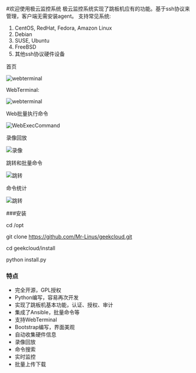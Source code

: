 
#欢迎使用极云监控系统
极云监控系统实现了跳板机应有的功能。基于ssh协议来管理，客户端无需安装agent。
支持常见系统:
 1. CentOS, RedHat, Fedora, Amazon Linux
 2. Debian
 3. SUSE, Ubuntu
 4. FreeBSD
 5. 其他ssh协议硬件设备


首页
 
![webterminal](https://github.com/ibuler/static/raw/master/jumpserver3/index.jpg)

WebTerminal:

![webterminal](https://github.com/ibuler/static/raw/master/jumpserver3/webTerminal.gif)

Web批量执行命令

![WebExecCommand](https://github.com/ibuler/static/raw/master/jumpserver3/webExec.gif)

录像回放

![录像](https://github.com/ibuler/static/raw/master/jumpserver3/record.gif)

跳转和批量命令

![跳转](https://github.com/ibuler/static/raw/master/jumpserver3/connect.gif)

命令统计

![跳转](https://github.com/ibuler/static/raw/master/jumpserver3/command.jpg)


###安装

cd /opt

git clone https://github.com/Mr-Linus/geekcloud.git

cd geekcloud/install

python install.py

### 特点

* 完全开源，GPL授权
* Python编写，容易再次开发
* 实现了跳板机基本功能，认证、授权、审计
* 集成了Ansible，批量命令等
* 支持WebTerminal
* Bootstrap编写，界面美观
* 自动收集硬件信息
* 录像回放
* 命令搜索
* 实时监控
* 批量上传下载




